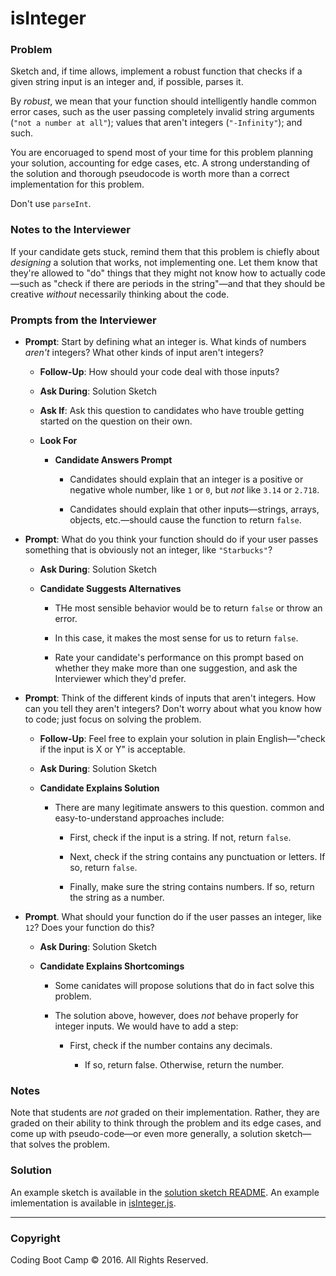 # isInteger

### Problem

Sketch and, if time allows, implement a robust function that checks if a given string input is an integer and, if possible, parses it.

By _robust_, we mean that your function should intelligently handle common error cases, such as the user passing completely invalid string arguments (`"not a number at all"`); values that aren't integers (`"-Infinity"`); and such.

You are encoruaged to spend most of your time for this problem planning your solution, accounting for edge cases, etc. A strong understanding of the solution and thorough pseudocode is worth more than a correct implementation for this problem.

Don't use `parseInt`.

### Notes to the Interviewer

If your candidate gets stuck, remind them that this problem is chiefly about _designing_ a solution that works, not implementing one. Let them know that they're allowed to "do" things that they might not know how to actually code—such as "check if there are periods in the string"—and that they should be creative _without_ necessarily thinking about the code.

### Prompts from the Interviewer

* **Prompt**: Start by defining what an integer is. What kinds of numbers _aren't_ integers? What other kinds of input aren't integers?

  * **Follow-Up**: How should your code deal with those inputs?

  * **Ask During**: Solution Sketch

  * **Ask If**: Ask this question to candidates who have trouble getting started on the question on their own.

  * **Look For**

    * **Candidate Answers Prompt**

      * Candidates should explain that an integer is a positive or negative whole number, like `1` or `0`, but _not_ like `3.14` or `2.718`.

      * Candidates should explain that other inputs—strings, arrays, objects, etc.—should cause the function to return `false`.

* **Prompt**: What do you think your function should do if your user passes something that is obviously not an integer, like `"Starbucks"`?

  * **Ask During**: Solution Sketch

  * **Candidate Suggests Alternatives**

    * THe most sensible behavior would be to return `false` or throw an error.

    * In this case, it makes the most sense for us to return `false`.

    * Rate your candidate's performance on this prompt based on whether they make more than one suggestion, and ask the Interviewer which they'd prefer.

* **Prompt**: Think of the different kinds of inputs that aren't integers. How can you tell they aren't integers? Don't worry about what you know how to code; just focus on solving the problem.

  * **Follow-Up**: Feel free to explain your solution in plain English—"check if the input is X or Y" is acceptable.

  * **Ask During**: Solution Sketch

  * **Candidate Explains Solution**

    * There are many legitimate answers to this question. common and easy-to-understand approaches include:

      * First, check if the input is a string. If not, return `false`.

      * Next, check if the string contains any punctuation or letters. If so, return `false`.

      * Finally, make sure the string contains numbers. If so, return the string as a number.

* **Prompt**. What should your function do if the user passes an integer, like `12`? Does your function do this?

  * **Ask During**: Solution Sketch

  * **Candidate Explains Shortcomings**

    * Some canidates will propose solutions that do in fact solve this problem.

    * The solution above, however, does _not_ behave properly for integer inputs. We would have to add a step:

      * First, check if the number contains any decimals.

        * If so, return false. Otherwise, return the number.

### Notes

Note that students are _not_ graded on their implementation. Rather, they are graded on their ability to think through the problem and its edge cases, and come up with pseudo-code—or even more generally, a solution sketch—that solves the problem.

### Solution

An example sketch is available in the [solution sketch README](Solved/README.md). An example imlementation is available in [isInteger.js](Solved/isInteger.js).

- - -

### Copyright

Coding Boot Camp © 2016. All Rights Reserved.
